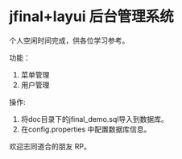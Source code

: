 # jfinal+layui 后台管理系统

个人空闲时间完成，供各位学习参考。

功能：
1. 菜单管理
2. 用户管理

操作:
1. 将doc目录下的jfinal_demo.sql导入到数据库。
2. 在config.properties 中配置数据库信息。

欢迎志同道合的朋友 RP。

